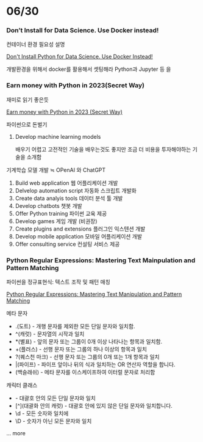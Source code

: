 # 06/30

### Don’t Install for Data Science. Use Docker instead!

컨테이너 환경 필요성 설명

[Don't Install Python for Data Science. Use Docker Instead!](https://betterprogramming.pub/dont-install-python-for-data-science-use-docker-instead-bb61c585febc?source=email-577aa041ffc8-1688060116500-digest.reader-d0b105d10f0a-bb61c585febc----0-59------------------5c5bdbb8_6efb_4c14_a7ab_54b503892bb1-1)

개발환경을 위해서 docker를 활용해서 셋팅해라 Python과 Jupyter 등 을

### Earn money with Python in 2023(Secret Way)

재미로 읽기 좋은듯

[Earn money with Python in 2023 (Secret Way)](https://naemazam.medium.com/earn-money-with-python-in-2023-secret-way-9a3840d434b6)

파이썬으로 돈벌기

1. Develop machine learning models

   배우기 어렵고 고전적인 기술을 배우는것도 좋지만 조금 더 비용을 투자해야하는 기술을 소개함

기계학습 모델 개발 ≒ OPenAI 와 ChatGPT

1. Build web application 웹 어플리케이션 개발
2. Delvelop automation script 자동화 스크립트 개발화
3. Create data analyis tools 데이터 분석 툴 개발
4. Develop chatbots 챗봇 개발
5. Offer Python training 파이썬 교육 제공
6. Develop games 게임 개발 (비권장)
7. Create plugins and extensions 플러그인 익스텐션 개발
8. Develop mobile application 모바일 어플리케이션 개발
9. Offer consulting service 컨설팅 서비스 제공

### Python Regular Expressions: Mastering Text Mainpulation and Pattern Matching

파이썬을 정규표현식: 텍스트 조작 및 패턴 매칭

[Python Regular Expressions: Mastering Text Manipulation and Pattern Matching](https://medium.com/learn-python-step-by-step/python-regular-expressions-mastering-text-manipulation-and-pattern-matching-c283900a2450)

메타 문자

- .(도트) - 개행 문자를 제외한 모든 단일 문자와 일치함.
- ^(캐럿) - 문자열의 시작과 일치
- *(별표) - 앞의 문자 또는 그룹이 0개 이상 나타나는 항목과 일치함.
- +(플러스) - 선행 문자 또는 그룹의 하나 이상의 항목과 일치
- ?(퀘스천 마크) - 선행 문자 또는 그룹의 0개 또는 1개 항목과 일치
- |(파이프) - 파이프 앞이나 뒤의 식과 일치하는 OR 연산자 역할을 합니다.
- \(백슬래쉬) - 메타 문자를 이스케이프하여 이터럴 문자로 처리함

캐릭터 클래스

-  \- 대괄호 안의 모든 단일 문자와 일치
- [^](대괄화 안의 캐럿) - 대괄호 안에 있지 않은 단일 문자와 일치합니다.
- \d - 모든 숫자와 일치에
- \D - 숫자가 아닌 모든 문자와 일치

… more